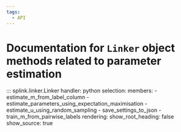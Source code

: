```yaml
---
tags:
  - API
---
```

# Documentation for `Linker` object methods related to parameter estimation


::: splink.linker.Linker
    handler: python
    selection:
      members:
        - estimate_m_from_label_column
        - estimate_parameters_using_expectation_maximisation
        - estimate_u_using_random_sampling
        - save_settings_to_json
        - train_m_from_pairwise_labels
    rendering:
      show_root_heading: false
      show_source: true
